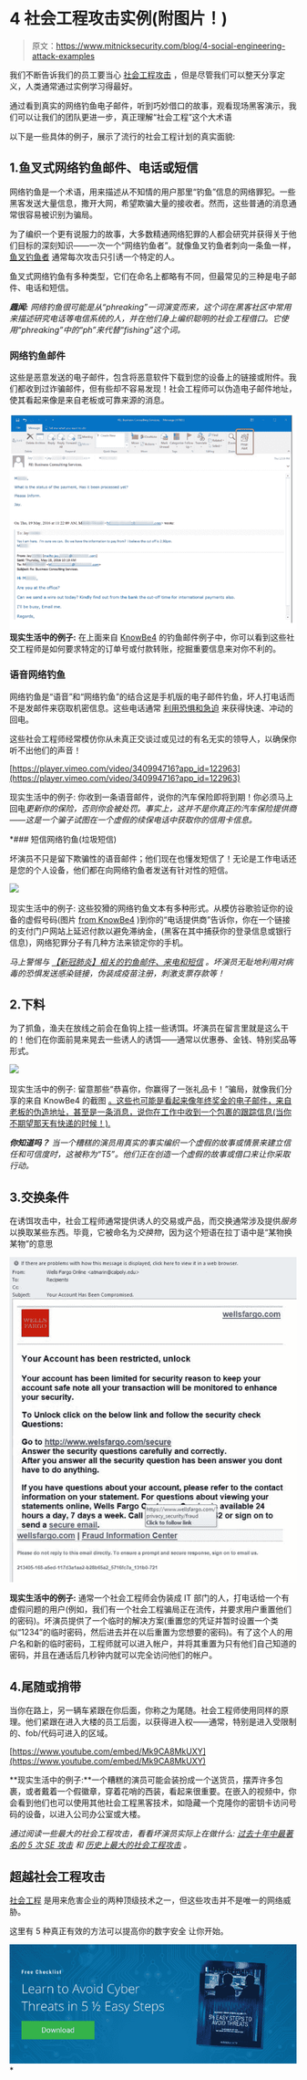 # 4 社会工程攻击实例(附图片！)

> 原文：<https://www.mitnicksecurity.com/blog/4-social-engineering-attack-examples>

我们不断告诉我们的员工要当心 [社会工程攻击](https://www.mitnicksecurity.com/social-engineering-strength-testing) ，但是尽管我们可以整天分享定义，人类通常通过实例学习得最好。

通过看到真实的网络钓鱼电子邮件，听到巧妙借口的故事，观看现场黑客演示，我们可以让我们的团队更进一步，真正理解“社会工程”这个大术语

以下是一些具体的例子，展示了流行的社会工程计划的真实面貌:

## 1.鱼叉式网络钓鱼邮件、电话或短信

[](https://www.mitnicksecurity.com/the-history-of-social-engineering#chapter-3)网络钓鱼是一个术语，用来描述从不知情的用户那里“钓鱼”信息的网络罪犯。一些黑客发送大量信息，撒开大网，希望欺骗大量的接收者。然而，这些普通的消息通常很容易被识别为骗局。

为了编织一个更有说服力的故事，大多数精通网络犯罪的人都会研究并获得关于他们目标的深刻知识——一次一个“网络钓鱼者”。就像鱼叉钓鱼者刺向一条鱼一样， [鱼叉钓鱼者](https://www.mitnicksecurity.com/blog/spear-phishing-targeted-email-scams-what-you-need-to-know-about-this-hacking-technique) 通常每次攻击只引诱一个特定的人。

鱼叉式网络钓鱼有多种类型，它们在命名上都略有不同，但最常见的三种是电子邮件、电话和短信。

***趣闻:*** *网络钓鱼很可能是从“phreaking”一词演变而来，这个词在黑客社区中常用来描述研究电话等电信系统的人，并在他们身上编织聪明的社会工程借口。它使用“phreaking”中的“ph”来代替“fishing”这个词。*

### 网络钓鱼邮件

这些是恶意发送的电子邮件，包含将恶意软件下载到您的设备上的链接或附件。我们都收到过诈骗邮件，但有些却不容易发现！社会工程师可以伪造电子邮件地址，使其看起来像是来自老板或可靠来源的消息。

![CEO_Fraud_Phishing2-png](img/fe5d9e9910ded58a935ec8c9d1301685.png) **现实生活中的例子:**
在上面来自 [KnowBe4](https://www.knowbe4.com/spear-phishing/) 的钓鱼邮件例子中，你可以看到这些社交工程师是如何要求特定的订单号或付款转账，挖掘重要信息来对你不利的。

### 语音网络钓鱼

网络钓鱼是“语音”和“网络钓鱼”的结合这是手机版的电子邮件钓鱼，坏人打电话而不是发邮件来窃取机密信息。这些电话通常 [利用恐惧和急迫](https://www.mitnicksecurity.com/blog/the-most-popular-cyber-attack-social-engineering) 来获得快速、冲动的回电。

这些社会工程师经常模仿你从未真正交谈过或见过的有名无实的领导人，以确保你听不出他们的声音！

[https://player.vimeo.com/video/340994716?app_id=122963](https://player.vimeo.com/video/340994716?app_id=122963)

现实生活中的例子:
你收到一条语音邮件，说你的汽车保险即将到期！你必须马上回电*更新你的保险，否则你会被处罚。事实上，这并不是你真正的汽车保险提供商——这是一个骗子试图在一个虚假的续保电话中获取你的信用卡信息。*

 *### 短信网络钓鱼(垃圾短信)

坏演员不只是留下欺骗性的语音邮件；他们现在也懂发短信了！无论是工作电话还是您的个人设备，他们都在向网络钓鱼者发送有针对性的短信。

![](img/f0df59c828097eebd3fc5ae9e80fc08d.png)

现实生活中的例子:
这些狡猾的网络钓鱼文本有多种形式。从模仿谷歌验证你的设备的虚假号码(图片 [from KnowBe4](https://blog.knowbe4.com/smishing-101-and-defenses) )到你的“电话提供商”告诉你，你在一个链接的支付门户网站上延迟付款以避免滞纳金，(黑客在其中捕获你的登录信息或银行信息)，网络犯罪分子有几种方法来锁定你的手机。

*马上警惕与* [*【新冠肺炎】相关的钓鱼邮件、来电和短信*](https://www.mitnicksecurity.com/blog/2-ways-hackers-may-trick-you-using-covid-19-phishing-schemes) *。坏演员无耻地利用对病毒的恐惧发送感染链接，伪装成疫苗注册，刺激支票存款等！*

## 2.下料

为了抓鱼，渔夫在放线之前会在鱼钩上挂一些诱饵。坏演员在留言里就是这么干的！他们在你面前晃来晃去一些诱人的诱饵——通常以优惠券、金钱、特别奖品等形式。

![](img/69c335e0571b393b461baebfa9a9210f.png)

现实生活中的例子:
留意那些“恭喜你，你赢得了一张礼品卡！”骗局，就像我们分享的来自 KnowBe4 的截图 [。这些也可能是看起来像年终奖金的电子邮件，来自老板的伪造地址，甚至是一条消息，说你在工作中收到一个包裹的跟踪信息(当你不期望那天有快递的时候！).](https://blog.knowbe4.com/smishing-101-and-defenses)

***你知道吗？*** *当一个糟糕的演员用真实的事实编织一个虚假的故事或情景来建立信任和可信度时，这被称为“T5”。他们正在创造一个虚假的故事或借口来让你采取行动。*

## 3.交换条件

在诱饵攻击中，社会工程师通常提供诱人的交易或产品，而交换通常涉及提供*服务*以换取某些东西。毕竟，它被命名为*交换物*，因为这个短语在拉丁语中是“某物换某物”的意思

![cybersecurity-phishing-attack-quid-pro-quo](img/8bd608d561f4c6f5553b8a0570698ae6.png)

**现实生活中的例子:**
通常一个社会工程师会伪装成 IT 部门的人，打电话给一个有虚假问题的用户(例如，我们有一个社会工程骗局正在流传，并要求用户重置他们的密码)。坏演员提供了一个临时的解决方案(重置您的凭证并暂时设置一个类似“1234”的临时密码，然后进去并在以后重置为您想要的密码)。有了这个人的用户名和新的临时密码，工程师就可以进入帐户，并将其重置为只有他们自己知道的密码，并且在通话后几秒钟内就可以完全访问他们的帐户。

## 4.尾随或捎带

当你在路上，另一辆车紧跟在你后面，你称之为尾随。社会工程师使用同样的原理。他们紧跟在进入大楼的员工后面，以获得进入权——通常，特别是进入受限制的、fob/代码可进入的区域。

[https://www.youtube.com/embed/Mk9CA8MkUXY](https://www.youtube.com/embed/Mk9CA8MkUXY)

**现实生活中的例子:**一个糟糕的演员可能会装扮成一个送货员，摆弄许多包裹，或者戴着一个假徽章，穿着花哨的西装，看起来很重要。在嵌入的视频中，你会看到他们也可以使用其他社会工程黑客技术，如隐藏一个克隆你的密钥卡访问号码的设备，以进入公司办公室或大楼。

*通过阅读一些最大的社会工程攻击，看看坏演员实际上在做什么:* [*过去十年中最著名的 5 次 SE 攻击*](https://www.mitnicksecurity.com/blog/the-top-5-most-famous-social-engineering-attacks-of-the-last-decade) *和* [*历史上最大的社会工程攻击*](https://www.mitnicksecurity.com/the-history-of-social-engineering#chapter-6) *。*

## 超越社会工程攻击

[社会工程](https://www.mitnicksecurity.com/social-engineering-strength-testing) 是用来危害企业的两种顶级技术之一，但这些攻击并不是唯一的网络威胁。

这里有 5 种真正有效的方法可以提高你的数字安全 让你开始。

[![New call-to-action](img/95ee2efaa0b0e1050f47338da41f7869.png)](https://cta-redirect.hubspot.com/cta/redirect/3875471/7f9b1de1-cf7c-4700-8892-cdf9402b32cf)*